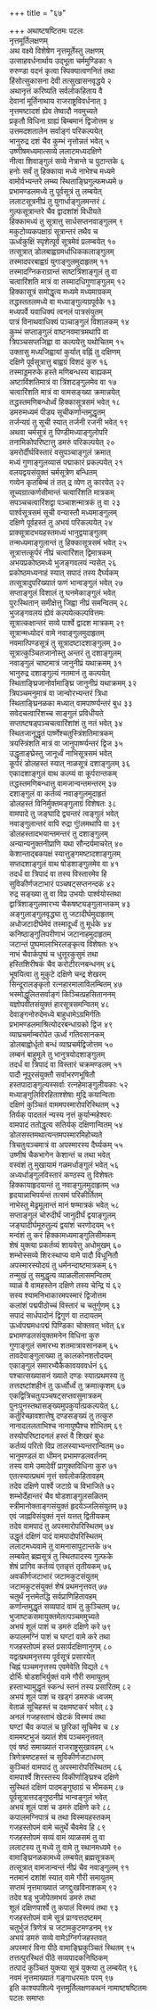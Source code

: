 +++
title = "६७"

+++
अथाष्टषष्टितमः पटलः  
नृत्तमूर्तिलक्षणम्  
अथ वक्ष्ये विशेषेण नृत्तमूर्तेस्तु लक्षणम्  
उत्साहवर्धनार्थाय उद्भूता चर्ममुण्डिका १  
रुरुण्डा वदनं कृत्वा स्पिक्यात्वणनितं तथा  
हिंसोत्सुकासना देवी तत्सुखासनवृद्धये २  
अथानृत्तं करिष्यति सर्वलोकहिताय वै  
देवानां मूर्तिनाथाय राजराष्ट्रविवर्धनात् ३  
नृत्तमष्टादशं ह्येव तेष्वादौ नवमुच्यते  
प्रकृतौ विधिना ग्राह्यं बिम्बमानं द्विजोत्तम ४  
उत्तमदशतालेन सर्वाङ्गं परिकल्पयेत्  
भानुरुद्र दशं चैव कुम्भं नृत्तोन्नतं भवेत् ५  
उष्णीषमध्यमात्सव्ये ललाटमध्यदक्षिणे  
नीत्वा शिवाङ्गुलं सव्ये नेत्रान्ते च पुटान्तके ६  
हनोः सर्वं तु हिक्काया मध्ये नाभेश्च मध्यमे  
वामोर्वभ्यन्तरे लम्ब्य स्थिताङ्घ्रिगुल्फमध्यमे ७  
प्रभामण्डलमध्ये तु पूर्वसूत्रं तु लम्बयेत्  
ललाटसूत्रनीप्रं तु युगार्धाङ्गुलमन्तरं ८  
गुल्फसूत्रान्तरे चैव द्वादशांशं विधीयते  
हिक्कामध्यं तु सूत्रात्तु सार्धसप्तनवाङ्गुलम् ९  
मकुटोव्यकपक्षाग्रं सूत्रान्तरं तथैव च  
ऊर्ध्वकुक्षिं स्पृशेत्पूर्वं सूत्रमेवं प्रलम्बयेत् १०  
तत्सूत्रात् डोलबाह्वग्रमर्धाधिककलाङ्गुलम्  
तस्मादपरबाह्वग्रं युगाङ्गुलमुदाहृतम् ११  
तस्मादग्निकराग्रान्तं साष्टत्रिंशाङ्गुलं तु वा  
चत्वारिंशति मात्रं वा तस्मादधिगुणाङ्गुलम् १२  
हिक्कासूत्रं समोद्धृत्य मध्यमे मध्यमाग्रकम्  
तद्धस्ततलमध्ये वा मध्याङ्गुल्यग्रपूर्वके १३  
मध्यपर्वे यवाधिक्यं त्वनलं पात्रसंयुतम्  
पात्रं विनाथवाधिक्यं पञ्चाङ्गुलं विशालकम् १४  
कुम्भं सप्ताङ्गुलं वाष्टनवमात्रमथापि वा  
त्रिपञ्चसप्तजिह्वा वा कल्पयेत्तु यथोचितम् १५  
उक्तासु मध्यजिह्वायां कुर्यात् वह्निं तु दक्षिणम्  
दक्षिणे पूर्वसूत्रात्तु बाह्वग्रं विशदं कुरु १६  
तस्माड्डमरुके हस्ते मणिबन्धस्य बाह्यकम्  
अष्टाविंशतिमात्रं वा त्रिंशदङ्गुलमेव वा १७  
चत्वारिंशति मात्रं वा वामसङ्ख्या क्रमान्नयेत्  
तद्धस्तमणिबन्धोर्ध्वं हिक्कासूत्रसमं भवेत् १८  
डमरुमध्यमं पीड्य सूचीकर्णान्तमुद्धृतम्  
तर्जन्यग्रं तु सूची स्यात् तर्जनी रजनी भवेत् १९  
अथवा चर्मसूत्रं तु पिण्डीमध्याङ्गुलोपरि  
तनामिकोपरिष्टात्तु डमरुं परिकल्पयेत् २०  
डमरोर्दीर्घविस्तारं वसुपञ्चाङ्गुलं क्रमात्  
मध्यं गुणाङ्गुलव्यासं पद्माकारं प्रकल्पयेत् २१  
वलयद्वयसंयुक्तं चर्मसूत्रेण बन्धितम्  
गव्येन कृतबिम्बं तं तत् द्र व्येण तु कारयेत् २२  
सूच्यग्रात्कर्णसीमान्तं चत्वारिंशति मात्रकम्  
सपञ्चचत्वारिंशद्वा पञ्चाशन्मात्रकं तु वा २३  
पार्श्वसूत्रसमं सूची वन्यास्तौ मध्यमाङ्गुलम्  
दक्षिणे पूर्वहस्तं तु अभयं परिकल्पयेत् २४  
प्राक्सूत्रादभयहस्तमध्यं भानुद्वयाङ्गुलम्  
तन्मध्यमाङ्गुलान्तं तु हिक्कासूत्रसमं भवेत् २५  
सूत्रात्तत्कूर्परं नीप्रं चत्वारिंशत् द्विमात्रकम्  
अभयप्रकोष्ठमध्ये भुजङ्गवलयं न्यसेत् २६  
प्रकोष्ठमध्यनाहं स्यात् सपादं तस्य दैर्घ्यकम्  
तत्सूत्रादुपरिख्यातं फणं भान्वङ्गुलं भवेत् २७  
सप्ताङ्गुलं विशालं तु घनमेकाङ्गुलं भवेत्  
पुरःस्थितान् समीक्षेत्तु जिह्वा नीप्रं समन्वितम् २८  
भुजङ्गवलयं ह्येवं कल्पयेत्कल्पवित्तमः  
सूत्रात्कक्षान्तरं सव्ये पार्श्वे द्वादश मात्रकम् २९  
सूत्रान्मध्योदरं वामे नवाङ्गुलमुदाहृतम्  
नवमात्पिण्डसूत्रं तु सूत्रादष्टादशाङ्गुलम् ३०  
सूत्रात्कुञ्चितजानोस्तु अन्तरं तु दशाङ्गुलम्  
नवाङ्गुलं चाष्टमात्रं जानुनीप्रं यथाक्रमम् ३१  
भानुरुद्र दशाङ्गुल्यं नतमानं तु कल्पयेत्  
स्थिताङ्घ्रिजानोर्वामाङ्घ्रि जानुनीप्रं यथाक्रमम् ३२  
त्रिपञ्चमनुमात्रं वा जान्वोरभ्यन्तरं त्रिधा  
स्थिताङ्घ्रिनळका मध्यात् वामपार्ष्ण्यन्तरं बुध ३३  
सवेदचत्वारिंशच्च साङ्गुलं प्रविधीयते  
सप्ताष्टषड्पञ्चचत्वारिंशांशं तु नतं भवेत् ३४  
स्थितजानूद्धृतं पार्ष्णेश्चतुस्त्रिंशतिमात्रकम्  
त्रयस्त्रिंशति मात्रं वा जानुपार्ष्ण्यन्तरं द्विज ३५  
उद्धृताङ्घ्रेस्तु जानूर्ध्वं नाभिसूत्रसमं भवेत्  
कूर्परं डोलहस्तं स्यात् नाळसूत्रं दशाङ्गुलम् ३६  
एकादशाङ्गुलं वाथ कल्प्यं वा कूर्परान्तकम्  
तद्धस्तमणिबन्धात्तु वामजान्वन्तमन्तरम् ३७  
दशाङ्गुलं वा कर्तव्यं नवाङ्गुलमुदाहृतं  
डोलहस्तं विनिर्मुक्तमङ्गुलाग्रं विशेषतः ३८  
वामपादे तु जङ्घादि द्व्यन्तरं त्वङ्गुलं भवेत्  
नवाङ्गुलान्तरं वापि रुद्रा गुं\!लमथापि वा ३९  
डोलहस्तादभयान्तमन्तरं तु दशाङ्गुलम्  
अन्यान्यनुक्तनीप्राणि यथा सौन्दर्यमाचरेत् ४०  
केशान्ताद्बकपक्षं स्यात्तुङ्गमष्टादशाङ्गुलम्  
सप्तदशाङ्गुलं वाथ षोडशाङ्गुलमेव वा ४१  
तदर्धं वा त्रिपादं वा तस्य विस्तारमेव हि  
सुविकीर्णजटाभारं पञ्चषट्सप्तनन्दकं ४२  
रुद्र सङ्ख्या तु वा विप्र उभयोः पार्श्वयोस्तथा  
द्वात्रिंशाङ्गुलमारभ्य चैकषष्ट्यङ्गुलान्तकम् ४३  
अङ्गुलाङ्गुलवृद्ध्या तु जटादीर्घमुदाहृतम्  
अधोजटादीर्घमेवं तस्मादूर्ध्वं तु मूर्धके ४४  
कनिष्ठाङ्गुलिपरीणाभं जटानाहमुदाहृतम्  
जटान्तं पुष्पमालाभिरलङ्कृत्य विशेषतः ४५  
नाभं चैवार्कपुष्पं च धुत्तूरकुसुमं तथा  
हस्तिशिरीषकं चैव करोटीरत्नबन्धनम् ४६  
भूषयित्वा तु मुकुटे दक्षिणे चन्द्र शेखरम्  
सिन्दूरालङ्कृतो रत्नहारमालाविलम्बितम् ४७  
भस्मोद्धूलितसर्वाङ्गं किञ्चित्प्रहसिताननम्  
यज्ञोपवीतसंयुक्तं हारसूत्रसमन्वितम् ४८  
देवाङ्गनोरुदेमध्ये बाहुधामेऽग्रमिर्गतिः  
प्रभामण्डलमाश्रित्योदरबन्धाग्रको द्विज ४९  
व्याघ्रचर्माम्बरोपेत ऊर्ध्वं गतिवसानकम्  
डोलबाह्वोर्धृतो बन्धं व्याघ्रचर्मद्विजोत्तम ५०  
लम्बनं बाहुमूले तु भानुत्रयोदशाङ्गुलम्  
तदर्धं वा त्रिपादं वा विस्तारं चक्रमण्डलम् ५१  
पादौ नूपुरसंयुक्तौ सर्वाभरणभूषितौ  
हस्तपादाङ्गुल्यस्सर्वाः रत्नहेमाङ्गुलीयकाः ५२  
मध्याङ्गुलिविरहिताश्शेषाः मुद्रि कयान्विताः  
दक्षिणं कुञ्चितं वाममपस्मारोपरिस्थितम् ५३  
तिर्यक् पादतलं न्यस्य नृत्तं कुर्यान्महेश्वरः  
वामपादं ततोद्धृत्य सतिर्यक् दक्षिणान्वितम् ५४  
डोलसस्तमथात्यन्तमपस्मारमिहोच्यते  
त्रिचतुःपञ्चमात्रं वा अपस्मारस्य दैर्घ्यकम् ५५  
उष्णीषं चैकभागेन केशान्तं च तथा भवेत्  
वस्वंशं तु मुखायामं गळमर्धाङ्गुलं भवेत् ५६  
अध्यर्धाङ्गुलविस्तारं कण्ठस्य तु विशेषतः  
हिक्कायाहृदयान्तं तु नवाङ्गुलमुदाहृतम् ५७  
हृदयान्नाभिपर्यन्तं तत्समं परिकीर्तितम्  
नाभेस्तु मेढ्रमूलान्तं मानं षण्मात्रकं भवेत् ५८  
सप्ताङ्गुलं चोरुदीर्घं जानुदीर्घं द्वयाङ्गुलम्  
जङ्घादीर्घमूरुतुल्यं द्वयांशं चरणोदयम् ५९  
मन्वंशं तु करं हिक्कामध्यमाङ्गुलिसीमकम्  
शेषं युक्त्या प्रकर्तव्यं शाययेत्तु अधोमुखम् ६०  
शम्भोस्सव्ये शिरःस्थाप्य वामे पादौ विधूनितौ  
अपस्मारस्योदयं तु धर्मनन्दाष्टमात्रकम् ६१  
तन्मुखं तु समुद्धृत्य व्याळलीलासमन्वितम्  
व्याळं वै वामहस्तेन दक्षिणे तस्य चेन्द्रि यं ६२  
सस्य श्यामनिभाकारमपस्मारं द्विजोत्तम  
कलांशं पद्मपीठोच्चं विस्तारं च चतुर्गुणम् ६३  
सपादं सार्धपादोनं द्विगुणं वा तदायतम्  
ऊर्ध्वपद्ममधःपद्मं पिण्डिका चोक्तवत् भवेत् ६४  
प्रभामण्डलसंयुक्तमनेन विधिना कुरु  
गुणाङ्गुलं समारभ्य शतमात्रावसानकम् ६५  
तावदेवाङ्गुलाख्या तु कालकोनशतोदयम्  
एकाङ्गुलं समारभ्यैकैकावयववर्धनं ६६  
पश्चात्सख्यासनं ख्याते दण्डः स्यात्प्रथमस्य तु  
तत्तदष्टांशहीनं तु ऊर्ध्वोर्ध्वं तु क्रमात्कृशम् ६७  
एकद्वित्रिचतुःपञ्चषट्सप्तवसुमात्रकम्  
पुनःपुनस्तथासङ्ख्यमुपकुर्यात्प्रकल्पयेत् ६८  
कर्तुरिच्छावशात्तेषु दण्डसङ्ख्यं तु तत्कुरु  
नानादललताभिश्च नानापुष्पैश्च शोभितम् ६९  
तस्योपरिष्टादनलं हस्तं वै शिखरं बुधः  
कर्तव्यं परितो विप्र तालस्याभ्यन्तरान्वितम् ७०  
भानुमण्डलं वा धीमन् प्रभामण्डलवर्तनम्  
तस्य वामे उमादेवीं प्रागुक्तविधिना कुरु ७१  
एतत्स्यात्प्रथमं नृत्तं सर्वलोकहितावहम्  
तदेव दक्षिणे पार्श्वे जटाग्रे च विभाजिते ७२  
शम्भोर्देहान्तरं चैव षोडशाङ्गुलसळितम्  
स्त्रीमानोक्ताङ्गसंयुक्तं हृदयेञ्जलिसंयुतम् ७३  
एवं जाह्नविसंयुक्तं नृत्तं यत्तत् द्वितीयकम्  
तदेव वामपादं तु अपस्मारोपरिस्थितम् ७४  
उद्धृतं दक्षिणं पादं वामपादोपरिस्थितम्  
ललाटमध्यवामे तु वामनासापुटान्तके ७५  
लम्बयेत् ब्रह्मसूत्रं तु स्थितपादस्य गुल्फके  
शेषं प्रागिव कर्तव्यं एतन्नृत्तं तृतीयकम् ७६  
अवकीर्णजटाभारं जटामकुटसंयुतम्  
जटामकुटसंयुक्तं शेषं प्रथमनृत्तवत् ७७  
चतुर्थं नृत्तमेतद्धि सर्वप्राणिहितावहम्  
कर्णान्तमुद्धृतं सव्यपादं वामं तु कुञ्चितम् ७८  
भुजाष्टकसमायुक्तमेतत्पञ्चममुच्यते  
अभयं शूलं पाशं च डमरुं दक्षिणे करे ७९  
कपालमग्निं पाशं च घण्टां वामे करे तथा  
गजहस्तोपमं हस्तं प्रसार्यदक्षिणानुगम् ८०  
यद्वत्प्रथमनृत्तस्य पूर्वसूत्रं प्रसारयेत्  
चिह्नं पञ्चमनृत्तस्य एवमेवेति विद्यते ८१  
दोर्भिः षोडशभिर्युक्तं वामे गौरी समायुतम्  
हस्ताभ्यामुद्धृतं स्कन्धं स्तनं तस्य प्रसारितम् ८२  
अभयं शूलं पाशं च खड्गं डमरुकं ध्वजम्  
वेताळं सूचिहस्तं च दक्षमष्टकरं भवेत् ८३  
अनलं गजहस्ताभं खेटकं विस्मयं तथा  
घण्टां चैव कपालं च छुरिकां सूचिमेव च ८४  
वाममष्टभुजं ख्यातं शेषं पञ्चमनृत्तवत्  
एवं षष्ठं समाख्यातं राजराष्ट्रसुखावहम् ८५  
त्रिणेत्रमष्टहस्तं च सुविकीर्णजटाधरम्  
कुञ्चितं वामपादं तु अपस्मारोपरिस्थितम् ८६  
वामपार्श्वे शिरस्तस्य विकीर्णाङ्घ्रिश्च दक्षिणे  
सुस्थितं दक्षिणं पादमङ्गुष्ठाग्रं च भीमकम् ८७  
पूर्वसूत्रात्तदङ्गुष्ठनीप्रं भान्वङ्गुलं भवेत्  
अभयं शूलं पाशं च डमरुं दक्षिणे करे ८८  
कपालमग्निपात्रं च तथा विस्मयहस्तकम्  
गजहस्तोपमं वामे चतुर्थे चैवमेव हि ८९  
गजहस्तोपमं सव्यं वामं व्याळसमं तु वा  
ललाटस्य तु मध्ये तु वामे तु स्थानमध्यमे ९०  
वामाङ्घ्रिनळकामध्ये लम्बयेत् ब्रह्मसूत्रकम्  
तत्सूत्रात् वामजान्वन्तं नीप्रं चैव नवाङ्गुलम् ९१  
नतमानं दशांशं स्यात् वामे गौरी समायुतम्  
सप्तमं नृत्तमाख्यातं जगद्दुःखविनाशकम् ९२  
तदेव षड् भुजोपेतमभयं डमरुं तथा  
शूलं दक्षिणपार्श्वे तु कपालं विस्मयं तथा ९३  
गजहस्तोपमं वामे सूत्रं प्राग्वत्तदष्टमम्  
चतुर्भुजं त्रिणेत्रं च जटामकुटमण्डनम् ९४  
अभयं डमरुं सव्ये वामेऽग्निर्गजहस्तवत्  
अपस्मारं विना पीठे वामाङ्घ्रिकुञ्चितं स्थितम् ९५  
तत्तत्पुरस्थितं पीठे सव्यपादकनिष्ठिकम्  
तत्पादं कुञ्चितं युक्त्या सूत्रं युक्त्या तु लम्बयेत् ९६  
नवमं नृत्तमाख्यातं गङ्गाधरमतः परम् ९७  
इति काश्यपशिल्पे नृत्तमूर्तिलक्षणकथनं नामाष्टषष्टितमः   
पटलः समाप्तः  
   
